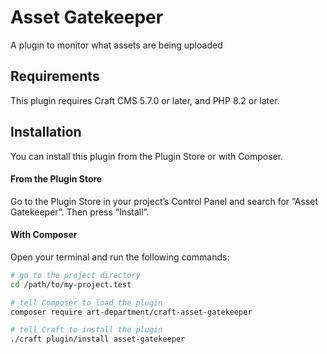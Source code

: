 # Asset Gatekeeper

A plugin to monitor what assets are being uploaded

## Requirements

This plugin requires Craft CMS 5.7.0 or later, and PHP 8.2 or later.

## Installation

You can install this plugin from the Plugin Store or with Composer.

#### From the Plugin Store

Go to the Plugin Store in your project’s Control Panel and search for “Asset Gatekeeper”. Then press “Install”.

#### With Composer

Open your terminal and run the following commands:

```bash
# go to the project directory
cd /path/to/my-project.test

# tell Composer to load the plugin
composer require art-department/craft-asset-gatekeeper

# tell Craft to install the plugin
./craft plugin/install asset-gatekeeper
```

